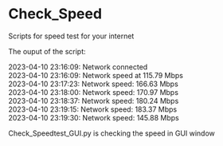 # Check_Speed
Scripts for speed test for your internet

The ouput of the script:

2023-04-10 23:16:09: Network connected \
2023-04-10 23:16:09: Network speed at 115.79 Mbps \
2023-04-10 23:17:23: Network speed: 166.63 Mbps \
2023-04-10 23:18:00: Network speed: 170.97 Mbps \
2023-04-10 23:18:37: Network speed: 180.24 Mbps \
2023-04-10 23:19:15: Network speed: 183.37 Mbps \
2023-04-10 23:19:30: Network speed: 145.88 Mbps

Check_Speedtest_GUI.py is checking the speed in GUI window
